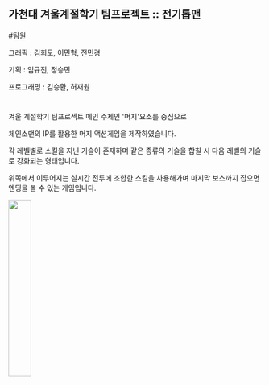 ## 가천대 겨울계절학기 팀프로젝트 :: 전기톱맨

#팀원

그래픽 : 김희도, 이민형, 전민경

기획 : 임규진, 정승민

프로그래밍 : 김승환, 허재원
#

겨울 계절학기 팀프로젝트 메인 주제인 '머지'요소를 중심으로

체인소맨의 IP를 활용한 머지 액션게임을 제작하였습니다. 

각 레벨별로 스킬을 지닌 기술이 존재하며 같은 종류의 기술을 합칠 시 다음 레벨의 기술로 강화되는 형태입니다. 

위쪽에서 이루어지는 실시간 전투에 조합한 스킬을 사용해가며 마지막 보스까지 잡으면 엔딩을 볼 수 있는 게임입니다.


<img src="https://user-images.githubusercontent.com/82988117/216691092-db2994d9-06ed-40c2-88ad-ea2443aae52f.png" width="30%" />


